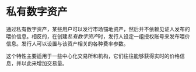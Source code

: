 私有数字资产
====================

通过私有数字资产，某些用户可以发行市场锚地资产，然后并不依赖见证人发布的喂价信息。相反的，在创建*私有数字资产*时，发行人设定一组授权账号来发布喂价信息。发行人可以设置与该资产相关的各种费率参数。

这个特性主要适用于一些中心化交易所和机构，它们往往能够获得实时的价格信息，并以此来增加交易量。